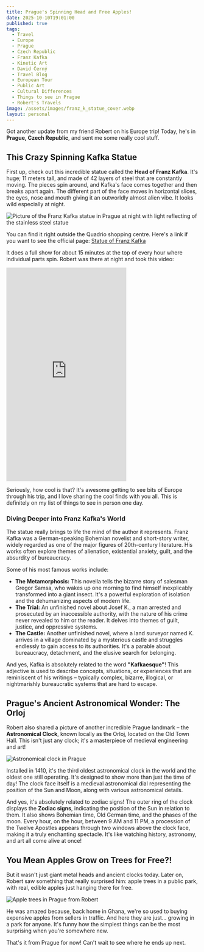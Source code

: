 ```yaml
---
title: Prague's Spinning Head and Free Apples!
date: 2025-10-10T19:01:00
published: true
tags:
  - Travel
  - Europe
  - Prague
  - Czech Republic
  - Franz Kafka
  - Kinetic Art
  - David Černý
  - Travel Blog
  - European Tour
  - Public Art
  - Cultural Differences
  - Things to see in Prague
  - Robert's Travels
image: /assets/images/franz_k_statue_cover.webp
layout: personal
---
```

Got another update from my friend Robert on his Europe trip! Today, he's in **Prague, Czech Republic**, and sent me some really cool stuff.

## This Crazy Spinning Kafka Statue

First up, check out this incredible statue called the **Head of Franz Kafka**. It's huge; 11 meters tall, and made of 42 layers of steel that are constantly moving. The pieces spin around, and Kafka's face comes together and then breaks apart again. The different part of the face moves in horizontal slices, the eyes, nose and mouth giving it an outworldly almost alien vibe. It looks wild especially at night.

![Picture of the Franz Kafka statue in Prague at night with light reflecting of the stainless steel statue](/assets/images/franz_k_statue.jpg "Picture of the Franz Kafka statue in Prague at night with light reflecting of the stainless steel statue")

You can find it right outside the Quadrio shopping centre. Here's a link if you want to see the official page:
[Statue of Franz Kafka](https://www.quadrio.cz/en/franz-kafka-statue)

It does a full show for about 15 minutes at the top of every hour where individual parts spin. Robert was there at night and took this video:

<iframe width="315" height="560" src="https://www.youtube.com/embed/y6z1No1Zues" title="YouTube video player" frameborder="0" allow="accelerometer; autoplay; clipboard-write; encrypted-media; gyroscope; picture-in-picture; web-share" referrerpolicy="strict-origin-when-cross-origin" allowfullscreen></iframe>

Seriously, how cool is that? It's awesome getting to see bits of Europe through his trip, and I love sharing the cool finds with you all. This is definitely on my list of things to see in person one day.

### Diving Deeper into Franz Kafka's World

The statue really brings to life the mind of the author it represents. Franz Kafka was a German-speaking Bohemian novelist and short-story writer, widely regarded as one of the major figures of 20th-century literature. His works often explore themes of alienation, existential anxiety, guilt, and the absurdity of bureaucracy.

Some of his most famous works include:

- **The Metamorphosis:** This novella tells the bizarre story of salesman Gregor Samsa, who wakes up one morning to find himself inexplicably transformed into a giant insect. It's a powerful exploration of isolation and the dehumanizing aspects of modern life.
- **The Trial:** An unfinished novel about Josef K., a man arrested and prosecuted by an inaccessible authority, with the nature of his crime never revealed to him or the reader. It delves into themes of guilt, justice, and oppressive systems.
- **The Castle:** Another unfinished novel, where a land surveyor named K. arrives in a village dominated by a mysterious castle and struggles endlessly to gain access to its authorities. It's a parable about bureaucracy, detachment, and the elusive search for belonging.

And yes, Kafka is absolutely related to the word **"Kafkaesque"**! This adjective is used to describe concepts, situations, or experiences that are reminiscent of his writings – typically complex, bizarre, illogical, or nightmarishly bureaucratic systems that are hard to escape.

## Prague's Ancient Astronomical Wonder: The Orloj

Robert also shared a picture of another incredible Prague landmark – the **Astronomical Clock**, known locally as the Orloj, located on the Old Town Hall. This isn't just any clock; it's a masterpiece of medieval engineering and art!

![Astronomical clock in Prague](/assets/images/1000272100.jpg "Astronomical clock in Prague")

Installed in 1410, it's the third oldest astronomical clock in the world and the oldest one still operating. It's designed to show more than just the time of day! The clock face itself is a medieval astronomical dial representing the position of the Sun and Moon, along with various astronomical details.

And yes, it's absolutely related to zodiac signs! The outer ring of the clock displays the **Zodiac signs**, indicating the position of the Sun in relation to them. It also shows Bohemian time, Old German time, and the phases of the moon. Every hour, on the hour, between 9 AM and 11 PM, a procession of the Twelve Apostles appears through two windows above the clock face, making it a truly enchanting spectacle. It's like watching history, astronomy, and art all come alive at once!

## You Mean Apples Grow on Trees for Free?!

But it wasn't just giant metal heads and ancient clocks today. Later on, Robert saw something that really surprised him: apple trees in a public park, with real, edible apples just hanging there for free.

![Apple trees in Prague from Robert](/assets/images/1000268085.jpg "Apple trees in Prague from Robert")

He was amazed because, back home in Ghana, we're so used to buying expensive apples from sellers in traffic. And here they are just... growing in a park for anyone. It's funny how the simplest things can be the most surprising when you're somewhere new.

That's it from Prague for now! Can't wait to see where he ends up next.
